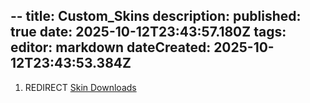 --
title: Custom_Skins
description: 
published: true
date: 2025-10-12T23:43:57.180Z
tags: 
editor: markdown
dateCreated: 2025-10-12T23:43:53.384Z
---

1.  REDIRECT [Skin Downloads](Skin_Downloads "wikilink")